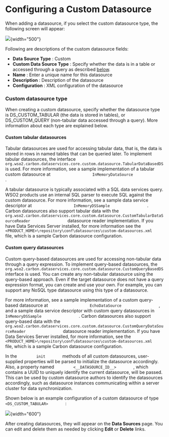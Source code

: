 # Configuring a Custom Datasource

When adding a datasource, if you select the custom datasource type, the
following screen will appear:

![](attachments/53125523/53287621.png){width="500"}

Following are descriptions of the custom datasource fields:

-   **Data Source Type** : Custom
-   **Custom Data Source Type** : Specify whether the data is in a table
    or accessed through a query as described
    [below](#ConfiguringaCustomDatasource-CusDSType).
-   **Name** : Enter a unique name for this datasource
-   **Description** : Description of the datasource
-   **Configuration** : XML configuration of the datasource

### Custom datasource type

When creating a custom datasource, specify whether the datasource type
is DS\_CUSTOM\_TABULAR (the data is stored in tables), or
DS\_CUSTOM\_QUERY (non-tabular data accessed through a query). More
information about each type are explained below.

#### Custom tabular datasources

Tabular datasources are used for accessing tabular data, that is, the
data is stored in rows in named tables that can be queried later. To
implement tabular datasources, the interface
`                   org.wso2.carbon.dataservices.core.custom.datasource.TabularDataBasedDS                 `
is used. For more information, see a sample implementation of a tabular
custom datasource at
`                   InMemoryDataSource                 ` .

A tabular datasource is typically associated with a SQL data services
query. WSO2 products use an internal SQL parser to execute SQL against
the custom datasource. For more information, see a sample data service
descriptor at `                   InMemoryDSSample                 ` .
Carbon datasources also support tabular data with the
`                   org.wso2.carbon.dataservices.core.custom.datasource.CustomTabularDataSourceReader                 `
datasource reader implementation. If you have Data Services Server
installed, for more information see the
`         <PRODUCT_HOME>\repository\conf\datasources\custom-datasources.xml        `
file, which is a sample Carbon datasource configuration.

#### Custom query datasources

Custom query-based datasources are used for accessing non-tabular data
through a query expression. To implement query-based datasources, the
`                   org.wso2.carbon.dataservices.core.custom.datasource.CustomQueryBasedDS                 `
interface is used. You can create any non-tabular datasource using the
query-based approach. Even if the target datasource does not have a
query expression format, you can create and use your own. For example,
you can support any NoSQL type datasource using this type of a
datasource.

For more information, see a sample implementation of a custom
query-based datasource at
`                   EchoDataSource                 ` , and a sample data
service descriptor with custom query datasources in
`                   InMemoryDSSample                 ` . Carbon
datasources also support query-based data with the
`                   org.wso2.carbon.dataservices.core.custom.datasource.CustomQueryDataSourceReader                 `
datasource reader implementation. If you have Data Services Server
installed, for more information, see the
`         <PRODUCT_HOME>\repository\conf\datasources\custom-datasources.xml        `
file, which is a sample Carbon datasource configuration.

In the `         init        ` methods of all custom datasources,
user-supplied properties will be parsed to initialize the datasource
accordingly. Also, a property named
`         <__DATASOURCE_ID__>        ` , which contains a UUID to
uniquely identify the current datasource, will be passed. This can be
used by custom datasource authors to identify the datasources
accordingly, such as datasource instances communicating within a server
cluster for data synchronization.

Shown below is an example configuration of a custom datasource of type
`         <DS_CUSTOM_TABULAR>        ` :

![](attachments/53125523/53287622.png){width="600"}

After creating datasources, they will appear on the **Data Sources**
page. You can edit and delete them as needed by clicking **Edit** or
**Delete** links.
